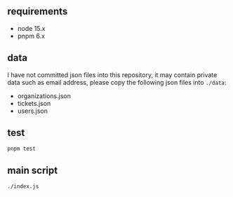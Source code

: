 ## requirements

- node 15.x
- pnpm 6.x

## data

I have not committed json files into this repository, it may contain private data such as email
address, please copy the following json files into `./data`:

- organizations.json
- tickets.json
- users.json

## test

    pnpm test

## main script

    ./index.js
